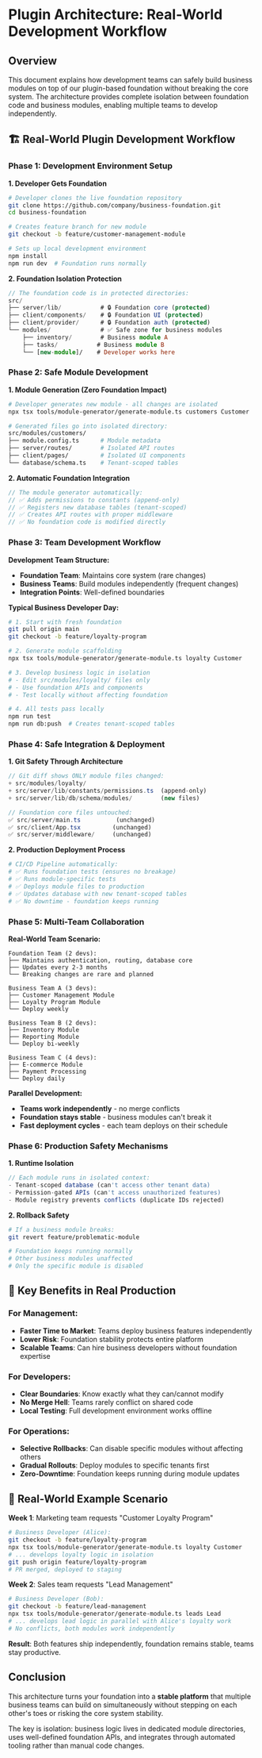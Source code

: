 # Plugin Architecture: Real-World Development Workflow

## Overview

This document explains how development teams can safely build business modules on top of our plugin-based foundation without breaking the core system. The architecture provides complete isolation between foundation code and business modules, enabling multiple teams to develop independently.

## 🏗️ Real-World Plugin Development Workflow

### Phase 1: Development Environment Setup

**1. Developer Gets Foundation**
```bash
# Developer clones the live foundation repository
git clone https://github.com/company/business-foundation.git
cd business-foundation

# Creates feature branch for new module
git checkout -b feature/customer-management-module

# Sets up local development environment
npm install
npm run dev  # Foundation runs normally
```

**2. Foundation Isolation Protection**
```typescript
// The foundation code is in protected directories:
src/
├── server/lib/           # 🔒 Foundation core (protected)
├── client/components/    # 🔒 Foundation UI (protected) 
├── client/provider/      # 🔒 Foundation auth (protected)
└── modules/              # ✅ Safe zone for business modules
    ├── inventory/        # Business module A
    ├── tasks/           # Business module B
    └── [new-module]/    # Developer works here
```

### Phase 2: Safe Module Development

**1. Module Generation (Zero Foundation Impact)**
```bash
# Developer generates new module - all changes are isolated
npx tsx tools/module-generator/generate-module.ts customers Customer

# Generated files go into isolated directory:
src/modules/customers/
├── module.config.ts      # Module metadata
├── server/routes/        # Isolated API routes
├── client/pages/         # Isolated UI components
└── database/schema.ts    # Tenant-scoped tables
```

**2. Automatic Foundation Integration**
```typescript
// The module generator automatically:
// ✅ Adds permissions to constants (append-only)
// ✅ Registers new database tables (tenant-scoped)  
// ✅ Creates API routes with proper middleware
// ✅ No foundation code is modified directly
```

### Phase 3: Team Development Workflow

**Development Team Structure:**
- **Foundation Team**: Maintains core system (rare changes)
- **Business Teams**: Build modules independently (frequent changes)
- **Integration Points**: Well-defined boundaries

**Typical Business Developer Day:**
```bash
# 1. Start with fresh foundation
git pull origin main
git checkout -b feature/loyalty-program

# 2. Generate module scaffolding  
npx tsx tools/module-generator/generate-module.ts loyalty Customer

# 3. Develop business logic in isolation
# - Edit src/modules/loyalty/ files only
# - Use foundation APIs and components
# - Test locally without affecting foundation

# 4. All tests pass locally
npm run test
npm run db:push  # Creates tenant-scoped tables
```

### Phase 4: Safe Integration & Deployment

**1. Git Safety Through Architecture**
```typescript
// Git diff shows ONLY module files changed:
+ src/modules/loyalty/
+ src/server/lib/constants/permissions.ts  (append-only)
+ src/server/lib/db/schema/modules/        (new files)

// Foundation core files untouched:
✅ src/server/main.ts          (unchanged)
✅ src/client/App.tsx         (unchanged)  
✅ src/server/middleware/     (unchanged)
```

**2. Production Deployment Process**
```bash
# CI/CD Pipeline automatically:
# ✅ Runs foundation tests (ensures no breakage)
# ✅ Runs module-specific tests  
# ✅ Deploys module files to production
# ✅ Updates database with new tenant-scoped tables
# ✅ No downtime - foundation keeps running
```

### Phase 5: Multi-Team Collaboration

**Real-World Team Scenario:**
```
Foundation Team (2 devs):
├── Maintains authentication, routing, database core
├── Updates every 2-3 months
└── Breaking changes are rare and planned

Business Team A (3 devs):
├── Customer Management Module
├── Loyalty Program Module  
└── Deploy weekly

Business Team B (2 devs):
├── Inventory Module
├── Reporting Module
└── Deploy bi-weekly

Business Team C (4 devs):
├── E-commerce Module
├── Payment Processing
└── Deploy daily
```

**Parallel Development:**
- **Teams work independently** - no merge conflicts
- **Foundation stays stable** - business modules can't break it
- **Fast deployment cycles** - each team deploys on their schedule

### Phase 6: Production Safety Mechanisms

**1. Runtime Isolation**
```typescript
// Each module runs in isolated context:
- Tenant-scoped database (can't access other tenant data)
- Permission-gated APIs (can't access unauthorized features)  
- Module registry prevents conflicts (duplicate IDs rejected)
```

**2. Rollback Safety**
```bash
# If a business module breaks:
git revert feature/problematic-module

# Foundation keeps running normally
# Other business modules unaffected
# Only the specific module is disabled
```

## 🎯 Key Benefits in Real Production

### For Management:
- **Faster Time to Market**: Teams deploy business features independently
- **Lower Risk**: Foundation stability protects entire platform  
- **Scalable Teams**: Can hire business developers without foundation expertise

### For Developers:
- **Clear Boundaries**: Know exactly what they can/cannot modify
- **No Merge Hell**: Teams rarely conflict on shared code
- **Local Testing**: Full development environment works offline

### For Operations:
- **Selective Rollbacks**: Can disable specific modules without affecting others
- **Gradual Rollouts**: Deploy modules to specific tenants first
- **Zero-Downtime**: Foundation keeps running during module updates

## 🚀 Real-World Example Scenario

**Week 1**: Marketing team requests "Customer Loyalty Program"
```bash
# Business Developer (Alice):
git checkout -b feature/loyalty-program
npx tsx tools/module-generator/generate-module.ts loyalty Customer
# ... develops loyalty logic in isolation
git push origin feature/loyalty-program
# PR merged, deployed to staging
```

**Week 2**: Sales team requests "Lead Management" 
```bash
# Business Developer (Bob): 
git checkout -b feature/lead-management  
npx tsx tools/module-generator/generate-module.ts leads Lead
# ... develops lead logic in parallel with Alice's loyalty work
# No conflicts, both modules work independently
```

**Result**: Both features ship independently, foundation remains stable, teams stay productive.

## Conclusion

This architecture turns your foundation into a **stable platform** that multiple business teams can build on simultaneously without stepping on each other's toes or risking the core system stability.

The key is isolation: business logic lives in dedicated module directories, uses well-defined foundation APIs, and integrates through automated tooling rather than manual code changes.